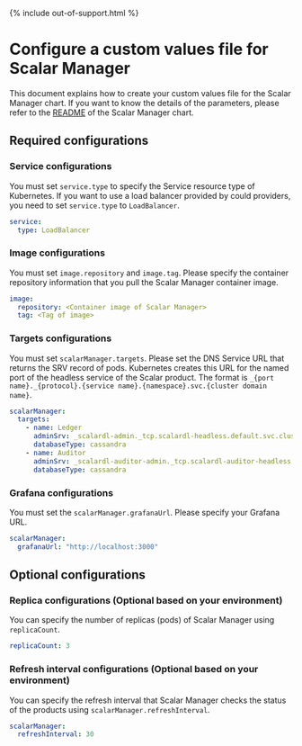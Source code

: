 {% include out-of-support.html %}

# Configure a custom values file for Scalar Manager

This document explains how to create your custom values file for the Scalar Manager chart. If you want to know the details of the parameters, please refer to the [README](https://github.com/scalar-labs/helm-charts/blob/main/charts/scalar-manager/README.md) of the Scalar Manager chart.

## Required configurations

### Service configurations

You must set `service.type` to specify the Service resource type of Kubernetes. If you want to use a load balancer provided by could providers, you need to set `service.type` to `LoadBalancer`.

```yaml
service:
  type: LoadBalancer
```

### Image configurations

You must set `image.repository` and `image.tag`. Please specify the container repository information that you pull the Scalar Manager container image.

```yaml
image:
  repository: <Container image of Scalar Manager>
  tag: <Tag of image>
```

### Targets configurations

You must set `scalarManager.targets`. Please set the DNS Service URL that returns the SRV record of pods. Kubernetes creates this URL for the named port of the headless service of the Scalar product. The format is `_{port name}._{protocol}.{service name}.{namespace}.svc.{cluster domain name}`.

```yaml
scalarManager:
  targets: 
    - name: Ledger
      adminSrv: _scalardl-admin._tcp.scalardl-headless.default.svc.cluster.local
      databaseType: cassandra
    - name: Auditor
      adminSrv: _scalardl-auditor-admin._tcp.scalardl-auditor-headless.default.svc.cluster.local
      databaseType: cassandra
```

### Grafana configurations

You must set the `scalarManager.grafanaUrl`. Please specify your Grafana URL.

```yaml
scalarManager:
  grafanaUrl: "http://localhost:3000"
```

## Optional configurations

### Replica configurations (Optional based on your environment)

You can specify the number of replicas (pods) of Scalar Manager using `replicaCount`.

```yaml
replicaCount: 3
```

### Refresh interval configurations (Optional based on your environment)

You can specify the refresh interval that Scalar Manager checks the status of the products using `scalarManager.refreshInterval`.

```yaml
scalarManager:
  refreshInterval: 30
```
